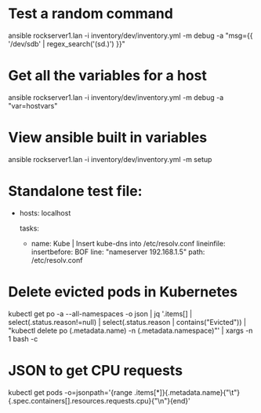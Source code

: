 
# Test a random command
ansible rockserver1.lan -i inventory/dev/inventory.yml -m debug -a "msg={{ '/dev/sdb' | regex_search('(sd.)') }}"

# Get all the variables for a host
ansible rockserver1.lan -i inventory/dev/inventory.yml -m debug -a "var=hostvars"

# View ansible built in variables
ansible rockserver1.lan -i inventory/dev/inventory.yml -m setup

# Standalone test file:
- hosts: localhost

  tasks:

  - name: Kube | Insert kube-dns into /etc/resolv.conf
    lineinfile:
      insertbefore: BOF
      line: "nameserver 192.168.1.5"
      path: /etc/resolv.conf

# Delete evicted pods in Kubernetes
kubectl get po -a --all-namespaces -o json | jq  '.items[] | select(.status.reason!=null) | select(.status.reason | contains("Evicted")) | "kubectl delete po \(.metadata.name) -n \(.metadata.namespace)"' | xargs -n 1 bash -c

# JSON to get CPU requests
kubectl get pods -o=jsonpath='{range .items[*]}{.metadata.name}{"\t"}{.spec.containers[].resources.requests.cpu}{"\n"}{end}'

